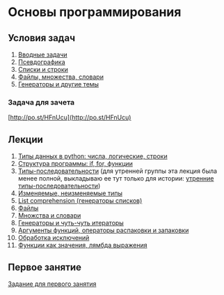 # Основы программирования

## Условия задач

1. [Вводные задачи](1_intro.md)
2. [Псевдографика](2_tasks_pseudographics.md)
3. [Списки и строки](3_tasks_strings_and_lists.md)
4. [Файлы, множества, словари](4_tasks_files_sets_dicts.md)
5. [Генераторы и другие темы](5_tasks_extra_topics.md)


### Задача для зачета

[http://po.st/HFnUcu](http://po.st/HFnUcu)

## Лекции

1. [Типы данных в python: числа, логические, строки](http://nbviewer.jupyter.org/github/iposov/students-site/blob/master/19fall/programming_basics/python1-types.ipynb)
1. [Структура программы: if, for, функции](http://nbviewer.jupyter.org/github/iposov/students-site/blob/master/19fall/programming_basics/python2-struct.ipynb)
1. [Типы-последовательности](http://nbviewer.jupyter.org/github/iposov/students-site/blob/master/19fall/programming_basics/python3-sequences.ipynb) (для утренней группы
эта лекция была менее полной, выкладываю ее тут только для истории: [утренние типы-последовательности](http://nbviewer.jupyter.org/github/iposov/students-site/blob/master/19fall/programming_basics/python3-sequences.ipynb))
1. [Изменяемые, неизменяемые типы](http://nbviewer.jupyter.org/github/iposov/students-site/blob/master/19fall/programming_basics/python4-mutability.ipynb)
1. [List comprehension (генераторы списков)](http://nbviewer.jupyter.org/github/iposov/students-site/blob/master/19fall/programming_basics/python5-list-comprehension.ipynb)
1. [Файлы](http://nbviewer.jupyter.org/github/iposov/students-site/blob/master/19fall/programming_basics/python6-files.ipynb)
1. [Множства и словари](http://nbviewer.jupyter.org/github/iposov/students-site/blob/master/19fall/programming_basics/python7-sets-dicts.ipynb)
1. [Генераторы и чуть-чуть итераторы](http://nbviewer.jupyter.org/github/iposov/students-site/blob/master/19fall/programming_basics/python8-generators.ipynb)
1. [Аргументы функций, операторы распаковки и запаковки](http://nbviewer.jupyter.org/github/iposov/students-site/blob/master/19fall/programming_basics/python9-function-arguments.ipynb)
1. [Обработка исключений](http://nbviewer.jupyter.org/github/iposov/students-site/blob/master/19fall/programming_basics/python10-exceptions-handling.ipynb)
1. [Функции как значения, лямбда выражения](http://nbviewer.jupyter.org/github/iposov/students-site/blob/master/19fall/programming_basics/python11-functions.ipynb)

## Первое занятие
[Задание для первого занятия](first_pair.md)
